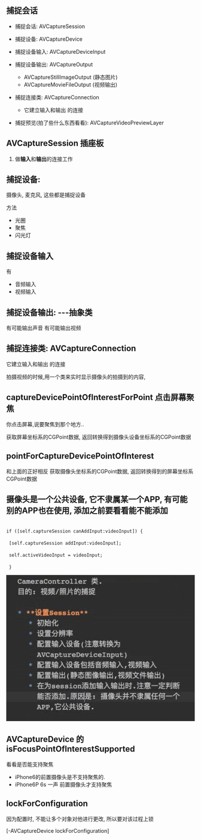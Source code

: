 ## 捕捉会话

- 捕捉会话: AVCaptureSession
- 捕捉设备: AVCaptureDevice 
- 捕捉设备输入:  AVCaptureDeviceInput
- 捕捉设备输出:  AVCaptureOutput
  - AVCaptureStillImageOutput (静态图片)
  - AVCaptureMovieFileOutput (视频输出)
  
- 捕捉连接类: AVCaptureConnection
  - 它建立输入和输出 的连接

- 捕捉预览(拍了些什么东西看看):   AVCaptureVideoPreviewLayer


## AVCaptureSession 插座板

1. 做**输入**和**输出**的连接工作


## 捕捉设备: 

摄像头, 麦克风, 这些都是捕捉设备

方法
- 光圈
- 聚焦
- 闪光灯

## 捕捉设备输入
有
- 音频输入
- 视频输入


## 捕捉设备输出:   ---抽象类

有可能输出声音
有可能输出视频


## 捕捉连接类: AVCaptureConnection
它建立输入和输出 的连接

拍摄视频的时候,用一个类来实时显示摄像头的拍摄到的内容, 


## captureDevicePointOfInterestForPoint 点击屏幕聚焦

你点击屏幕,说要聚焦到那个地方..

获取屏幕坐标系的CGPoint数据, 返回转换得到摄像头设备坐标系的CGPoint数据

## pointForCaptureDevicePointOfInterest
和上面的正好相反
获取摄像头坐标系的CGPoint数据, 返回转换得到的屏幕坐标系CGPoint数据




## 摄像头是一个公共设备, 它不隶属某一个APP,  有可能别的APP也在使用, 添加之前要看看能不能添加

```

if ([self.captureSession canAddInput:videoInput]) {

 [self.captureSession addInput:videoInput];

 self.activeVideoInput = videoInput;

 }

```


![2022AVFoundation001](images/2022AVFoundation001.png)



## AVCaptureDevice 的 isFocusPointOfInterestSupported

看看是否能支持聚焦

- iPhone6的前置摄像头是不支持聚焦的.
- iPhone6P 6s 一声 前置摄像头才支持聚焦




## lockForConfiguration

因为配置时, 不能让多个对象对他进行更改, 所以要对该过程上锁

[-AVCaptureDevice lockForConfiguration]
